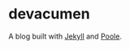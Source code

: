 # devacumen
A blog built with [Jekyll](http://jekyllrb.com) and [Poole](https://github.com/poole/poole).
